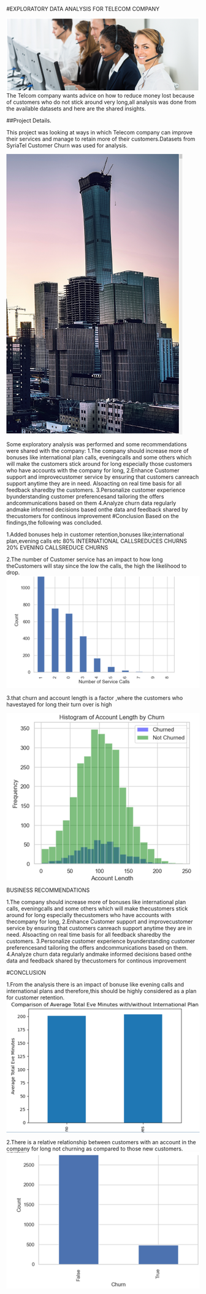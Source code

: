 #EXPLORATORY DATA ANALYSIS FOR TELECOM COMPANY


![Customer_care_picture](https://github.com/mourinem97/Phase-3-project/blob/main/Capture%204.PNG)
The Telcom company wants advice on how to reduce money lost because of customers who do not stick around very long,all analysis was done from the available datasets and here are the shared insights.

##Project Details.

This project was looking at ways in which Telecom company can improve their services and manage to retain more of their customers.Datasets from SyriaTel Customer Churn was used for analysis.

![Telecommunication_comp](https://github.com/mourinem97/Phase-3-project/blob/main/Capture%205.PNG)


Some exploratory analysis was performed and some recommendations were shared with the company:
1.The company should increase more of bonuses like international plan calls, eveningcalls and some others which will make the customers stick around for long especially those customers who have accounts with the company for long,
2.Enhance Customer support and improvecustomer service by ensuring that customers canreach support anytime they are in need. Alsoacting on real time basis for all feedback sharedby the customers.
3.Personalize
customer experience byunderstanding customer preferencesand tailoring the offers andcommunications based on them
4.Analyze churn data regularly andmake informed decisions based onthe data and feedback shared by thecustomers for continous improvement
#Conclusion
Based on the findings,the following was concluded.

1.Added bonuses help in customer retention,bonuses like;international plan,evening calls etc
80% INTERNATIONAL CALLSREDUCES CHURNS
20% EVENING CALLSREDUCE CHURNS


2.The number of Customer service has an impact to how long theCustomers will stay since the low the calls, the high the likelihood to drop.
![No_of_calls](https://github.com/mourinem97/Phase-3-project/blob/main/Capture.PNG)


3.that churn and account length is a factor ,where the customers who havestayed for long their turn over is high

![Customer_duration](https://github.com/mourinem97/Phase-3-project/blob/main/Capture%203.PNG)


BUSINESS RECOMMENDATIONS

1.The company should increase more of bonuses like international plan calls, eveningcalls and some others which will make thecustomers stick around for long especially thecustomers who have accounts with thecompany for long,
2.Enhance Customer support and improvecustomer service by ensuring that customers canreach support anytime they are in need. Alsoacting on real time basis for all feedback sharedby the customers.
3.Personalize customer experience byunderstanding customer preferencesand tailoring the offers andcommunications based on them.
4.Analyze churn data regularly andmake informed decisions based onthe data and feedback shared by thecustomers for continous improvement


#CONCLUSION

1.From the analysis there is an impact of bonuse like evening calls and international plans and therefore,this should be highly considered as a plan for customer retention.
![Bonus_plan](https://github.com/mourinem97/Phase-3-project/blob/main/Capture%207.PNG)

2.There is a relative relationship between customers with an account in the company for long not churning as compared to those new customers.
![Chun_pic](https://github.com/mourinem97/Phase-3-project/blob/main/Capture%208.PNG)



